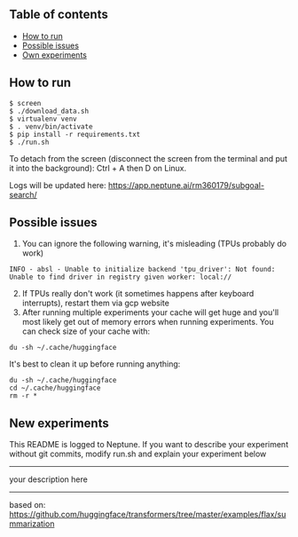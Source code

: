 ## Table of contents
* [How to run](#how-to-run)
* [Possible issues](#possible-issues)
* [Own experiments](#own-experiments)

## How to run
```
$ screen
$ ./download_data.sh
$ virtualenv venv
$ . venv/bin/activate
$ pip install -r requirements.txt
$ ./run.sh
```
To detach from the screen (disconnect the screen from the terminal and put it into the background): Ctrl + A then D on Linux.

Logs will be updated here:
https://app.neptune.ai/rm360179/subgoal-search/
	
## Possible issues
1. You can ignore the following warning, it's misleading (TPUs probably do work)
```
INFO - absl - Unable to initialize backend 'tpu_driver': Not found: Unable to find driver in registry given worker: local://
```
2. If TPUs really don't work (it sometimes happens after keyboard interrupts), restart them via gcp website
3. After running multiple experiments your cache will get huge and you'll most likely get out of memory errors when running experiments. You can check size of your cache with:
```
du -sh ~/.cache/huggingface
```
It's best to clean it up before running anything:
```
du -sh ~/.cache/huggingface
cd ~/.cache/huggingface
rm -r *
```
	
## New experiments
This README is logged to Neptune.
If you want to describe your experiment without git commits, modify run.sh and explain your experiment below

-------

your description here

-------

based on:
https://github.com/huggingface/transformers/tree/master/examples/flax/summarization

